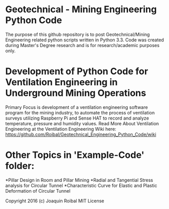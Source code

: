 # Geotechnical - Mining Engineering Python Code
The purpose of this github repository is to post Geotechnical/Mining Engineering related python scripts written in Python 3.3. Code was created during Master's Degree research and is for research/academic purposes only.

# Development of Python Code for Ventilation Engineering in Underground Mining Operations

Primary Focus is development of a ventilation engineering software program for the mining industry, to automate the process of ventilation surveys utilizing Raspberry Pi and Sense HAT to record and analyze temperature, pressure and humidity values. Read More About Ventilation Engineering at the Ventilation Engineering Wiki here: https://github.com/Roibal/Geotechnical_Engineering_Python_Code/wiki

# Other Topics in 'Example-Code' folder:

  *Pillar Design in Room and Pillar Mining
  *Radial and Tangential Stress analysis for Circular Tunnel
  *Characteristic Curve for Elastic and Plastic Deformation of Circular Tunnel

Copyright 2016  (c) Joaquin Roibal
MIT License
